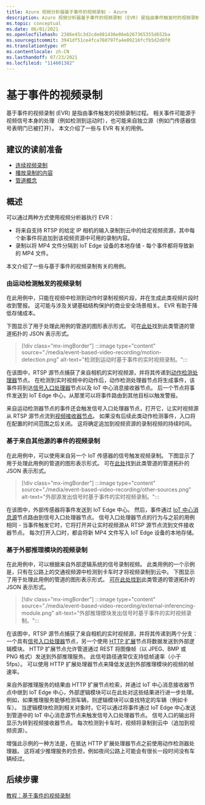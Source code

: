 ```yaml
---
title: Azure 视频分析器基于事件的视频录制 - Azure
description: Azure 视频分析器基于事件的视频录制 (EVR) 是指由事件触发时的视频录制过程。 相关事件可能源于视频信号本身的处理（例如检测到运动时），也可能来自独立源（例如门传感器信号表明门已被打开）。 本文介绍了一些与 EVR 有关的用例。
ms.topic: conceptual
ms.date: 06/01/2021
ms.openlocfilehash: 2386e45c3d2cde881436e86eb267365355d652ba
ms.sourcegitcommit: 3941df51ce4fca760797fa4e09216fcfb5d2d8f0
ms.translationtype: HT
ms.contentlocale: zh-CN
ms.lasthandoff: 07/23/2021
ms.locfileid: "114601382"
---
```

# <a name="event-based-video-recording"></a>基于事件的视频录制  

基于事件的视频录制 (EVR) 是指由事件触发的视频录制过程。 相关事件可能源于视频信号本身的处理（例如检测到运动时），也可能来自独立源（例如门传感器信号表明门已被打开）。 本文介绍了一些与 EVR 有关的用例。

## <a name="suggested-pre-reading"></a>建议的读前准备  

* [连续视频录制](continuous-video-recording.md)
* [播放录制的内容](playback-recordings-how-to.md)
* [管道概念](pipeline.md)

## <a name="overview"></a>概述 

可以通过两种方式使用视频分析器执行 EVR：
* 将来自支持 RTSP 的给定 IP 相机的输入录制到云中的给定视频资源，其中每个新事件将追加到该视频资源中可用的录制内容。
* 录制以将 MP4 文件分隔到 IoT Edge 设备的本地存储 - 每个事件都将导致新的 MP4 文件。

本文介绍了一些与基于事件的视频录制有关的用例。

### <a name="video-recording-triggered-by-motion-detection"></a>由运动检测触发的视频录制  

在此用例中，只能在视频中检测到动作时录制视频片段，并在生成此类视频片段时收到警报。 这可能与涉及关键基础结构保护的商业安全场景相关。 EVR 有助于降低存储成本。

下图显示了用于处理此用例的管道的图形表示形式。 可在[此处](https://raw.githubusercontent.com/Azure/video-analyzer/main/pipelines/live/topologies/evr-motion-video-sink/topology.json)找到此类管道的管道拓扑的 JSON 表示形式。

> [!div class="mx-imgBorder"]
> :::image type="content" source="./media/event-based-video-recording/motion-detection.png" alt-text="检测到运动时基于事件的实时视频录制。":::

在该图中，RTSP 源节点捕获了来自相机的实时视频源，并将其传递到[动作检测处理器](pipeline.md#motion-detection-processor)节点。 在检测到实时视频中的动作后，动作检测处理器节点将生成事件，该事件将到达[信号入口处理器](pipeline.md#signal-gate-processor)节点以及 IoT 中心消息接收器节点。 后一个节点将事件发送到 IoT Edge 中心，从那里可以将事件路由到其他目标以触发警报。 

来自运动检测器节点的事件还会触发信号入口处理器节点，打开它，让实时视频源从 RTSP 源节点流到[视频接收器节点](pipeline.md#video-sink)。 如果没有后续此类动作检测事件，入口将在配置的时间范围之后关闭。 这将确定追加到视频资源的录制视频的持续时间。

### <a name="video-recording-based-on-events-from-other-sources"></a>基于来自其他源的事件的视频录制  

在此用例中，可以使用来自另一个 IoT 传感器的信号触发视频录制。 下图显示了用于处理此用例的管道的图形表示形式。 可在[此处](https://raw.githubusercontent.com/Azure/video-analyzer/main/pipelines/live/topologies/evr-hubMessage-file-sink/topology.json)找到此类管道的管道拓扑的 JSON 表示形式。

> [!div class="mx-imgBorder"]
> :::image type="content" source="./media/event-based-video-recording/other-sources.png" alt-text="外部源发出信号时基于事件的实时视频录制。":::

在该图中，外部传感器将事件发送到 IoT Edge 中心。 然后，事件通过 [IoT 中心消息源](pipeline.md#iot-hub-message-source)节点路由到信号入口处理器节点。 信号入口处理器节点的行为与之前的用例相同 - 当事件触发它时，它将打开并让实时视频源从 RTSP 源节点流到文件接收器节点。 每次打开入口时，都会将新 MP4 文件写入 IoT Edge 设备的本地存储。

### <a name="video-recording-based-on-an-external-inferencing-module"></a>基于外部推理模块的视频录制 

在此用例中，可以根据来自外部逻辑系统的信号录制视频。 此类用例的一个示例是，只有在公路上的交通视频源中检测到卡车时才将视频录制到云中。 下图显示了用于处理此用例的管道的图形表示形式。 [可在此处找到](https://raw.githubusercontent.com/Azure/video-analyzer/main/pipelines/live/topologies/evr-hubMessage-video-sink/topology.json)此类管道的管道拓扑的 JSON 表示形式。

> [!div class="mx-imgBorder"]
> :::image type="content" source="./media/event-based-video-recording/external-inferencing-module.png" alt-text="外部推理模块发出信号时基于事件的实时视频录制。":::

在该图中，RTSP 源节点捕获了来自相机的实时视频源，并将其传递到两个分支：一个具有[信号入口处理器](pipeline.md#signal-gate-processor)节点，另一个使用 [HTTP 扩展](pipeline.md#http-extension-processor)节点将数据发送到外部逻辑模块。 HTTP 扩展节点允许管道通过 REST 将图像帧（以 JPEG、BMP 或 PNG 格式）发送到外部推理服务。 此信号路径通常仅支持低帧速率（小于 5fps）。 可以使用 HTTP 扩展处理器节点来降低发送到外部推理模块的视频的帧速率。

来自外部推理服务的结果由 HTTP 扩展节点检索，并通过 IoT 中心消息接收器节点中继到 IoT Edge 中心，外部逻辑模块可以在此处对这些结果进行进一步处理。 例如，如果推理服务能够检测车辆，则逻辑模块可以查找特定的车辆（例如卡车）。 当逻辑模块检测到相关对象时，它可以通过将事件通过 IoT Edge 中心发送到管道中的 IoT 中心消息源节点来触发信号入口处理器节点。 信号入口的输出将显示为转到视频接收器节点。 每次检测到卡车时，视频将录制到云中（追加到视频资源）。

增强此示例的一种方法是，在抵达 HTTP 扩展处理器节点之前使用动作检测器处理器。 这将减少推理服务的负担，例如夜间公路上可能会有很长一段时间没有车辆经过。 

## <a name="next-steps"></a>后续步骤

[教程：基于事件的视频录制](record-event-based-live-video.md)
